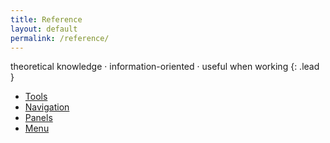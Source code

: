 ```yaml
---
title: Reference
layout: default
permalink: /reference/
---
```


theoretical knowledge · information-oriented · useful when working
{: .lead }

- [Tools](tools)
- [Navigation](navigation)
- [Panels](panels)
- [Menu](menu)
